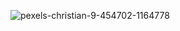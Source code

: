 ![pexels-christian-9-454702-1164778](https://github.com/user-attachments/assets/ca6caa61-8412-4389-a6dd-760f681d02ed)
